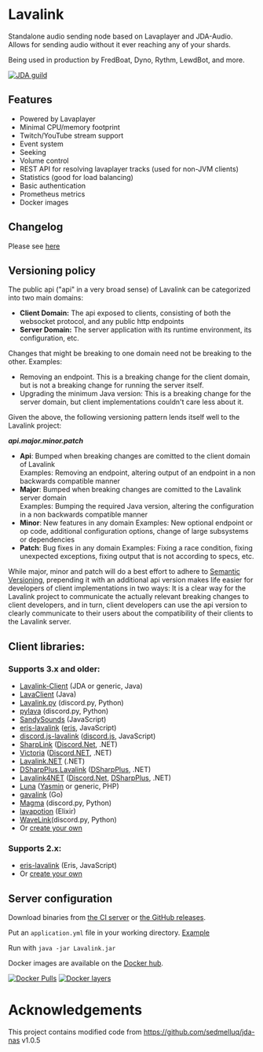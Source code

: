 # Lavalink
Standalone audio sending node based on Lavaplayer and JDA-Audio.
Allows for sending audio without it ever reaching any of your shards.

Being used in production by FredBoat, Dyno, Rythm, LewdBot, and more.

[![JDA guild](https://discordapp.com/api/guilds/125227483518861312/embed.png?style=banner2)](https://discord.gg/jtAWrzU)

## Features
* Powered by Lavaplayer
* Minimal CPU/memory footprint
* Twitch/YouTube stream support
* Event system
* Seeking
* Volume control
* REST API for resolving lavaplayer tracks (used for non-JVM clients)
* Statistics (good for load balancing)
* Basic authentication
* Prometheus metrics
* Docker images

## Changelog

Please see [here](CHANGELOG.md)

## Versioning policy

The public api ("api" in a very broad sense) of Lavalink can be categorized into two main domains:
- **Client Domain:** The api exposed to clients, consisting of both the websocket protocol, and any public http endpoints
- **Server Domain:** The server application with its runtime environment, its configuration, etc.

Changes that might be breaking to one domain need not be breaking to the other.
Examples: 
- Removing an endpoint. This is a breaking change for the client domain, but is
not a breaking change for running the server itself.
- Upgrading the minimum Java version: This is a breaking change for the server domain,
but client implementations couldn't care less about it. 

Given the above, the following versioning pattern lends itself well to the Lavalink project:

_**api.major.minor.patch**_

- **Api**: Bumped when breaking changes are comitted to the client domain of Lavalink  
Examples: Removing an endpoint, altering output of an endpoint in a non backwards compatible manner  
- **Major**: Bumped when breaking changes are comitted to the Lavalink server domain  
Examples: Bumping the required Java version, altering the configuration in a non backwards compatible manner
- **Minor**: New features in any domain
Examples: New optional endpoint or op code, additional configuration options, change of large subsystems or dependencies
- **Patch**: Bug fixes in any domain
Examples: Fixing a race condition, fixing unexpected exceptions, fixing output that is not according to specs, etc.

While major, minor and patch will do a best effort to adhere to [Semantic Versioning](https://semver.org/),
prepending it with an additional api version makes life easier for developers of client implementations
in two ways: It is a clear way for the Lavalink project to communicate the actually relevant breaking changes 
to client developers, and in turn, client developers can use the api version to clearly communicate to their
users about the compatibility of their clients to the Lavalink server.


## Client libraries:
### Supports 3.x and older:
* [Lavalink-Client](https://github.com/FredBoat/Lavalink-Client) (JDA or generic, Java)
* [LavaClient](https://github.com/SamOphis/LavaClient) (Java)
* [Lavalink.py](https://github.com/Devoxin/Lavalink.py) (discord.py, Python)
* [pylava](https://github.com/Pandentia/pylava) (discord.py, Python)
* [SandySounds](https://github.com/MrJohnCoder/SandySounds) (JavaScript)
* [eris-lavalink](https://github.com/briantanner/eris-lavalink) ([eris](https://github.com/abalabahaha/eris), JavaScript)
* [discord.js-lavalink](https://github.com/MrJacz/discord.js-lavalink/) ([discord.js](https://github.com/discordjs/discord.js), JavaScript)
* [SharpLink](https://github.com/Devoxin/SharpLink) ([Discord.Net](https://github.com/RogueException/Discord.Net), .NET)
* [Victoria](https://github.com/Yucked/Victoria) ([Discord.NET](https://github.com/RogueException/Discord.Net), .NET)
* [Lavalink.NET](https://github.com/Dev-Yukine/Lavalink.NET) (.NET)
* [DSharpPlus.Lavalink](https://github.com/DSharpPlus/DSharpPlus/tree/master/DSharpPlus.Lavalink) ([DSharpPlus](https://github.com/DSharpPlus/DSharpPlus/), .NET)
* [Lavalink4NET](https://github.com/angelobreuer/Lavalink4NET) ([Discord.Net](https://github.com/RogueException/Discord.Net), [DSharpPlus](https://github.com/DSharpPlus/DSharpPlus/), .NET)
* [Luna](https://github.com/CharlotteDunois/Luna) ([Yasmin](https://github.com/CharlotteDunois/Yasmin) or generic, PHP)
* [gavalink](https://github.com/foxbot/gavalink) (Go)
* [Magma](https://github.com/initzx/magma/) (discord.py, Python)
* [lavapotion](https://github.com/SamOphis/lavapotion) (Elixir)
* [WaveLink](https://github.com/EvieePy/Wavelink)(discord.py, Python)
* Or [create your own](https://github.com/Frederikam/Lavalink/blob/master/IMPLEMENTATION.md)

### Supports 2.x:
* [eris-lavalink](https://github.com/briantanner/eris-lavalink) (Eris, JavaScript)
* Or [create your own](https://github.com/Frederikam/Lavalink/blob/master/IMPLEMENTATION.md)

## Server configuration
Download binaries from [the CI server](https://ci.fredboat.com/viewLog.html?buildId=lastSuccessful&buildTypeId=Lavalink_Build&tab=artifacts&guest=1) or [the GitHub releases](https://github.com/Frederikam/Lavalink/releases).

Put an `application.yml` file in your working directory. [Example](https://github.com/Frederikam/Lavalink/blob/master/LavalinkServer/application.yml.example)

Run with `java -jar Lavalink.jar`

Docker images are available on the [Docker hub](https://hub.docker.com/r/fredboat/lavalink/).

[![Docker Pulls](https://img.shields.io/docker/pulls/fredboat/lavalink.svg)](https://hub.docker.com/r/fredboat/lavalink/) [![Docker layers](https://images.microbadger.com/badges/image/fredboat/lavalink:dev.svg)](https://microbadger.com/images/fredboat/lavalink:dev "Get your own image badge on microbadger.com")

# Acknowledgements
This project contains modified code from https://github.com/sedmelluq/jda-nas v1.0.5
